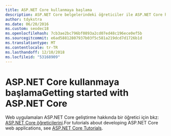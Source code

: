```yaml
---
title: ASP.NET Core kullanmaya başlama
description: ASP.NET Core belgelerindeki öğreticiler ile ASP.NET Core hakkında daha fazla bilgi edinin.
author: tdykstra
ms.date: 06/20/2016
ms.custom: seodec18
ms.openlocfilehash: 7cb3ae2bc796bf0893a2cd07ed48c196ece0ef5b
ms.sourcegitcommit: e6ad58812807937b03f5c581a219dcd7d1726b1d
ms.translationtype: MT
ms.contentlocale: tr-TR
ms.lasthandoff: 12/10/2018
ms.locfileid: "53168909"
---
```

# <a name="getting-started-with-aspnet-core"></a><span data-ttu-id="a5fd1-103">ASP.NET Core kullanmaya başlama</span><span class="sxs-lookup"><span data-stu-id="a5fd1-103">Getting started with ASP.NET Core</span></span>

<span data-ttu-id="a5fd1-104">Web uygulamaları ASP.NET Core geliştirme hakkında bir öğretici için bkz: [ASP.NET Core öğreticilerini](/aspnet/core/tutorials).</span><span class="sxs-lookup"><span data-stu-id="a5fd1-104">For tutorials about developing ASP.NET Core web applications, see [ASP.NET Core Tutorials](/aspnet/core/tutorials).</span></span>

